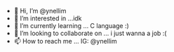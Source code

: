 - 👋 Hi, I’m @ynellim
- 👀 I’m interested in ...idk
- 🌱 I’m currently learning ... C language :)
- 💞️ I’m looking to collaborate on ... i just wanna a job :(
- 📫 How to reach me ... IG: @ynellim

<!---
ynellim/ynellim is a ✨ special ✨ repository because its `README.md` (this file) appears on your GitHub profile.
You can click the Preview link to take a look at your changes.
--->
